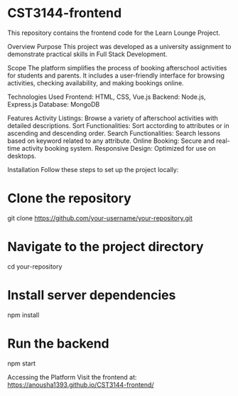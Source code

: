 # CST3144-frontend
This repository contains the frontend code for the Learn Lounge Project.

Overview
Purpose
This project was developed as a university assignment to demonstrate practical skills in Full Stack Development.

Scope
The platform simplifies the process of booking afterschool activities for students and parents. It includes a user-friendly interface for browsing activities, checking availability, and making bookings online.

Technologies Used
Frontend: HTML, CSS, Vue.js
Backend: Node.js, Express.js
Database: MongoDB

Features
Activity Listings: Browse a variety of afterschool activities with detailed descriptions.
Sort Functionalities: Sort acctording to attributes or in ascending and descending order.
Search Functionalities: Search lessons based on keyword related to any attribute.
Online Booking: Secure and real-time activity booking system.
Responsive Design: Optimized for use on desktops.

Installation
Follow these steps to set up the project locally:
# Clone the repository  
git clone https://github.com/your-username/your-repository.git  

# Navigate to the project directory  
cd your-repository  

# Install server dependencies  
npm install  

# Run the backend  
npm start  

Accessing the Platform
Visit the frontend at: https://anousha1393.github.io/CST3144-frontend/
